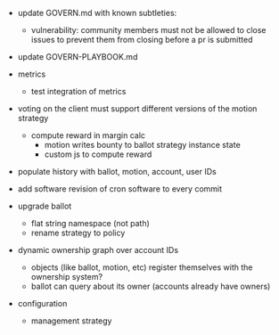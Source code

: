 - update GOVERN.md with known subtleties:
  - vulnerability: community members must not be allowed to close issues to prevent them from closing before a pr is submitted
- update GOVERN-PLAYBOOK.md

- metrics
  - test integration of metrics

- voting on the client must support different versions of the motion strategy
  - compute reward in margin calc
    - motion writes bounty to ballot strategy instance state
    - custom js to compute reward

- populate history with ballot, motion, account, user IDs

- add software revision of cron software to every commit

- upgrade ballot
  - flat string namespace (not path)
  - rename strategy to policy

- dynamic ownership graph over account IDs
  - objects (like ballot, motion, etc) register themselves with the ownership system?
  - ballot can query about its owner (accounts already have owners)


- configuration
  - management strategy